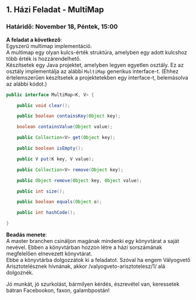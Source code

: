 ## 1. Házi Feladat - MultiMap
### Határidő: November 18, Péntek, 15:00

**A feladat a következő**:  
Egyszerű multimap implementáció.  
A multimap egy olyan kulcs-érték struktúra, amelyben egy adott kulcshoz több érték is hozzárendelhető.  
Készítsetek egy Java projektet, amelyben legyen egyetlen osztály. Ez az osztály implementálja az alábbi `MultiMap` generikus interface-t. (Ehhez értelemszerűen készítsetek a projektetekben egy interface-t, belemásolva az alábbi kódot.)

```java
public interface MultiMap<K, V> {

    public void clear();

    public boolean containsKey(Object key);

    boolean containsValue(Object value);

    public Collection<V> get(Object key);

    public boolean isEmpty();

    public V put(K key, V value);

    public Collection<V> remove(Object key);

    public Object remove(Object key, Object value);

    public int size();

    public boolean equals(Object o);

    public int hashCode();

}
```

**Beadás menete**:  
A master branchen csináljon magának mindenki egy könyvtárat a saját nevével. Ebben a könyvtárban hozzon létre a házi sorszámának megfelelően elnevezett könyvtárat.  
Ebbe a könyvtárba dolgozzátok ki a feladatot.
Szóval ha engem Vályogvető Arisztotelésznek hívnának, akkor /valyogveto-arisztotelesz/1/ alá dolgoznék.

Jó munkát, jó szurkolást, bármilyen kérdés, észrevétel van, keressetek bátran Facebookon, faxon, galambpostán!
